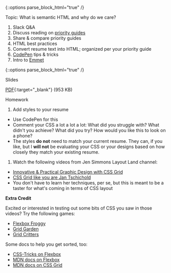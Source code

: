 {::options parse_block_html="true" /}
<section class="accordion-wrapper">

<div class="accordion-title js-trigger-content-toggle">
Topic: What is semantic HTML and why do we care?
</div>

1. Slack Q&A
1. Discuss reading on [priority guides](https://alistapart.com/article/priority-guides-a-content-first-alternative-to-wireframes)
1. Share & compare priority guides
1. HTML best practices
1. Convert resume text into HTML; organized per your priority guide
1. [CodePen](https://codepen.io/) tips & tricks
1. Intro to [Emmet](https://docs.emmet.io/cheat-sheet/)


{::options parse_block_html="true" /}
<div class="accordion-title has-no-content js-content-toggle-ignore">

Slides

[PDF](files/w02-html-best-practices.min.pdf){:target="_blank"} (953 KB)

</div>

<div class="accordion-title js-trigger-content-toggle">
Homework
</div>

1. Add styles to your resume
  - Use CodePen for this
  - Comment your CSS a lot a lot a lot: What did you struggle with? What didn't you achieve? What did you try? How would you like this to look on a phone?
  - The styles **do not** need to match your current resume. They can, if you like, but I **will not** be evaluating your CSS or your designs based on how closely they match your existing resume.
1. Watch the following videos from Jen Simmons Layout Land channel:
  - [Innovative & Practical Graphic Design with CSS Grid](https://www.youtube.com/watch?v=-hmOZU7Zk10)
  - [CSS Grid like you are Jan Tschichold](https://www.youtube.com/watch?v=OxrsO4aIjyc)
  - You don't have to learn her techniques, per se, but this is meant to be a taster for what's coming in terms of CSS layout

**Extra Credit**

Excited or interested in testing out some bits of CSS you saw in those videos? Try the following games:

- [Flexbox Froggy](https://flexboxfroggy.com/)
- [Grid Garden](https://cssgridgarden.com/)
- [Grid Critters](https://www.gridcritters.com/)

Some docs to help you get sorted, too:
- [CSS-Tricks on Flexbox](https://css-tricks.com/snippets/css/a-guide-to-flexbox/)
- [MDN docs on Flexbox](https://developer.mozilla.org/en-US/docs/Web/CSS/CSS_Flexible_Box_Layout/Basic_Concepts_of_Flexbox)
- [MDN docs on CSS Grid](https://developer.mozilla.org/en-US/docs/Web/CSS/grid)

</section>
